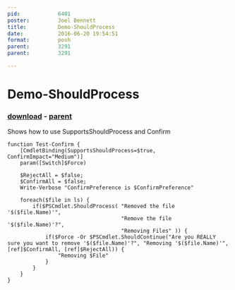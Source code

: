 ```yaml
---
pid:            6401
poster:         Joel Bennett
title:          Demo-ShouldProcess
date:           2016-06-20 19:54:51
format:         posh
parent:         3291
parent:         3291

---
```


# Demo-ShouldProcess

### [download](6401.ps1) - [parent](3291.md)

Shows how to use SupportsShouldProcess and Confirm

```posh
function Test-Confirm {
    [CmdletBinding(SupportsShouldProcess=$true, ConfirmImpact="Medium")]
    param([Switch]$Force)

    $RejectAll = $false;
    $ConfirmAll = $false;
    Write-Verbose "ConfirmPreference is $ConfirmPreference"

    foreach($file in ls) {
        if($PSCmdlet.ShouldProcess( "Removed the file '$($file.Name)'",
                                    "Remove the file '$($file.Name)'?",
                                    "Removing Files" )) {
            if($Force -Or $PSCmdlet.ShouldContinue("Are you REALLY sure you want to remove '$($file.Name)'?", "Removing '$($file.Name)'", [ref]$ConfirmAll, [ref]$RejectAll)) {
                "Removing $File"
            }
        }
    }
}
```
